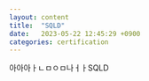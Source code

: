 ```yaml
---
layout: content
title:  "SQLD"
date:   2023-05-22 12:45:29 +0900
categories: certification
---
```

아아아ㅏㄴㅁㅇㅁ나ㅓㅏSQLD